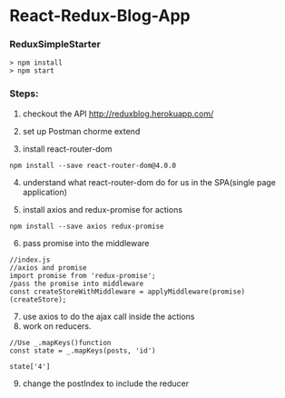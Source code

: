 # React-Redux-Blog-App

### ReduxSimpleStarter
```
> npm install
> npm start
```
### Steps:
1) checkout the API
http://reduxblog.herokuapp.com/

2) set up Postman chorme extend

3) install react-router-dom
```
npm install --save react-router-dom@4.0.0
```
4) understand what react-router-dom do for us in the SPA(single page application)

5) install axios and redux-promise for actions
```
npm install --save axios redux-promise
```
6) pass promise into the middleware
```
//index.js
//axios and promise
import promise from 'redux-promise';
/pass the promise into middleware
const createStoreWithMiddleware = applyMiddleware(promise)(createStore);
```
7) use axios to do the ajax call inside the actions
8) work on reducers.
```
//Use _.mapKeys()function
const state = _.mapKeys(posts, 'id')

state['4']
```
9) change the postIndex to include the reducer
